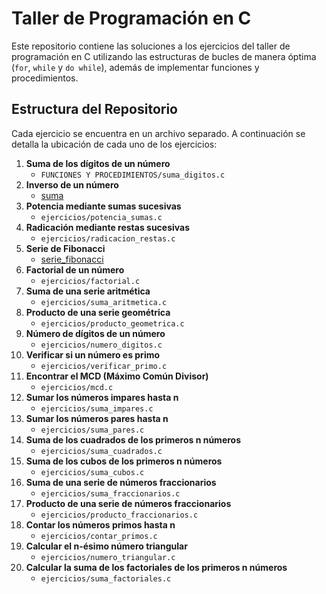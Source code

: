 # Taller de Programación en C

Este repositorio contiene las soluciones a los ejercicios del taller de programación en C utilizando las estructuras de bucles de manera óptima (`for`, `while` y `do while`), además de implementar funciones y procedimientos.

## Estructura del Repositorio

Cada ejercicio se encuentra en un archivo separado. A continuación se detalla la ubicación de cada uno de los ejercicios:

1. **Suma de los dígitos de un número**
   - `FUNCIONES Y PROCEDIMIENTOS/suma_digitos.c`
2. **Inverso de un número**
   - [suma](suma_digitos.c)
3. **Potencia mediante sumas sucesivas**
   - `ejercicios/potencia_sumas.c`
4. **Radicación mediante restas sucesivas**
   - `ejercicios/radicacion_restas.c`
5. **Serie de Fibonacci**
   - [serie_fibonacci](fibonacci.c)
6. **Factorial de un número**
   - `ejercicios/factorial.c`
7. **Suma de una serie aritmética**
   - `ejercicios/suma_aritmetica.c`
8. **Producto de una serie geométrica**
   - `ejercicios/producto_geometrica.c`
9. **Número de dígitos de un número**
   - `ejercicios/numero_digitos.c`
10. **Verificar si un número es primo**
    - `ejercicios/verificar_primo.c`
11. **Encontrar el MCD (Máximo Común Divisor)**
    - `ejercicios/mcd.c`
12. **Sumar los números impares hasta n**
    - `ejercicios/suma_impares.c`
13. **Sumar los números pares hasta n**
    - `ejercicios/suma_pares.c`
14. **Suma de los cuadrados de los primeros n números**
    - `ejercicios/suma_cuadrados.c`
15. **Suma de los cubos de los primeros n números**
    - `ejercicios/suma_cubos.c`
16. **Suma de una serie de números fraccionarios**
    - `ejercicios/suma_fraccionarios.c`
17. **Producto de una serie de números fraccionarios**
    - `ejercicios/producto_fraccionarios.c`
18. **Contar los números primos hasta n**
    - `ejercicios/contar_primos.c`
19. **Calcular el n-ésimo número triangular**
    - `ejercicios/numero_triangular.c`
20. **Calcular la suma de los factoriales de los primeros n números**
    - `ejercicios/suma_factoriales.c`
